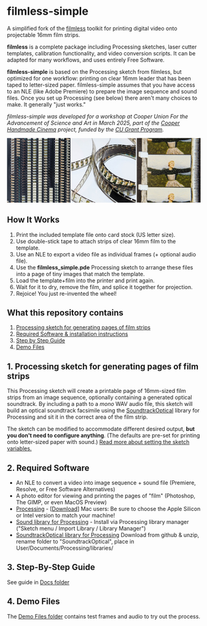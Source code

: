 # filmless-simple

A simplified fork of the [filmless](https://github.com/sixteenmillimeter/filmless) toolkit for printing digital video onto projectable 16mm film strips. 

**filmless** is a complete package including Processing sketches, laser cutter templates, calibration functionality, and video conversion scripts. It can be adapted for many workflows, and uses entirely Free Software. 

**filmless-simple** is based on the Processing sketch from filmless, but optimized for one workflow: printing on clear 16mm leader that has been taped to letter-sized paper. filmless-simple assumes that you have access to an NLE (like Adobe Premiere) to prepare the image sequence and sound files. Once you set up Processing (see below) there aren't many choices to make. It generally "just works."

_filmless-simple was developed for a workshop at Cooper Union For the Advancement of Science and Art in March 2025, part of the [Cooper Handmade Cinema](https://handmadecinema.cooper.edu/) project, funded by the [CU Grant Program](https://cooper.edu/academics/research-fellowships/cooper-union-grant-program)._

![](pix/banner-3up.jpg)

## How It Works
1. Print the included template file onto card stock (US letter size).
2. Use double-stick tape to attach strips of clear 16mm film to the template.
3. Use an NLE to export a video file as individual frames (+ optional audio file).
4. Use the **filmless_simple.pde** Processing sketch to arrange these files into a page of tiny images that match the template.
5. Load the template+film into the printer and print again.
6. Wait for it to dry, remove the film, and splice it together for projection.
7. Rejoice! You just re-invented the wheel!

## What this repository contains

1. [Processing sketch for generating pages of film strips](#processing)
2. [Required Software & installation instructions](#dependencies)
3. [Step by Step Guide](#guide)
4. [Demo Files](#demo)

<a name="processing"></a>
## 1. Processing sketch for generating pages of film strips

This Processing sketch will create a printable page of 16mm-sized film strips from an image sequence, optionally containing a generated optical soundtrack. By including a path to a *mono* WAV audio file, this sketch will build an optical soundtrack facsimile using the [SoundtrackOptical](https://github.com/sixteenmillimeter/SoundtrackOptical) library for Processing and sit it in the correct area of the film strip.

The sketch can be modified to accommodate different desired output, **but you don't need to configure anything**. (The defaults are pre-set for printing onto letter-sized paper with sound.)  [Read more about setting the sketch variables.](#variables)

<a name="dependencies"></a>
## 2. Required Software

* An NLE to convert a video into image sequence + sound file (Premiere, Resolve, or Free Software Alternatives)
* A photo editor for viewing and printing the pages of "film" (Photoshop, The GIMP, or even MacOS Preview)
* [Processing](https://processing.org/) - [[Download](https://processing.org/download/)] Mac users: Be sure to choose the Apple Silicon or Intel version to match your machine!
* [Sound library for Processing](https://processing.org/reference/libraries/sound/index.html) - Install via Processing library manager ("Sketch menu / Import Library / Library Manager")
* [SoundtrackOptical library for Processing](https://github.com/sixteenmillimeter/SoundtrackOptical) Download from github & unzip, rename folder to "SoundtrackOptical", place in User/Documents/Processing/libraries/

<a name="guide"></a>
## 3. Step-By-Step Guide

See guide in [Docs folder](https://github.com/z-l-p/filmless-simple/tree/master/docs)

<a name="demo"></a>
## 4. Demo Files

The [Demo Files folder](https://github.com/z-l-p/filmless-simple/tree/master/demo) contains test frames and audio to try out the process.

